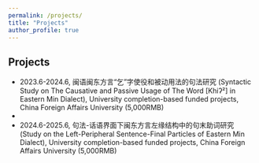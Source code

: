 ```yaml
---
permalink: /projects/
title: "Projects"
author_profile: true
---
```



Projects
---

  * 2023.6-2024.6, 闽语闽东方言“乞”字使役和被动用法的句法研究 (Syntactic Study on The Causative and Passive Usage of The Word 	[Khiʔ²] in Eastern Min Dialect), University completion-based funded projects, China Foreign Affairs University (5,000RMB)
  * 
  * 2024.6-2025.6, 句法-话语界面下闽东方言左缘结构中的句末助词研究 (Study on the Left-Peripheral Sentence-Final Particles of Eastern Min Dialect), University completion-based funded projects, China Foreign Affairs University (5,000RMB)
